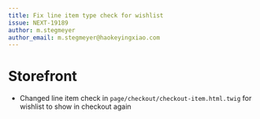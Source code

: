 ```yaml
---
title: Fix line item type check for wishlist
issue: NEXT-19189
author: m.stegmeyer
author_email: m.stegmeyer@haokeyingxiao.com
---
```

# Storefront
* Changed line item check in `page/checkout/checkout-item.html.twig` for wishlist to show in checkout again
